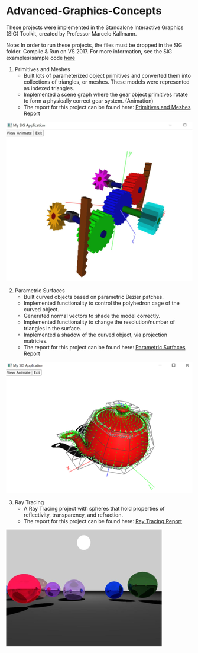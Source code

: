 # Advanced-Graphics-Concepts

These projects were implemented in the Standalone Interactive Graphics (SIG) Toolkit, created by Professor Marcelo Kallmann.

Note: In order to run these projects, the files must be dropped in the SIG folder. Compile & Run on VS 2017. For more information, see the SIG examples/sample code [here](https://bitbucket.org/mkallmann/sig)

1. Primitives and Meshes
   - Built lots of parameterized object primitives and converted them into collections of triangles, or meshes. These models were represented as indexed triangles.
   - Implemented a scene graph where the gear object primitives rotate to form a physically correct gear system. (Animation)
   - The report for this project can be found here: [Primitives and Meshes Report](https://github.com/AmarSaini/Advanced-Graphics-Concepts/blob/master/Primitives%20and%20Meshes/Primitives%20and%20Meshes%20Report.pdf)
   
![Primitives and Meshes Preview](https://raw.githubusercontent.com/AmarSaini/Advanced-Graphics-Concepts/master/Primitives%20and%20Meshes/preview.PNG)
   
2. Parametric Surfaces
   - Built curved objects based on parametric Bézier patches.
   - Implemented functionality to control the polyhedron cage of the curved object.
   - Generated normal vectors to shade the model correctly.
   - Implemented functionality to change the resolution/number of triangles in the surface.
   - Implemented a shadow of the curved object, via projection matricies.
   - The report for this project can be found here: [Parametric Surfaces Report](https://github.com/AmarSaini/Advanced-Graphics-Concepts/blob/master/Parametric%20Surfaces/Parametric%20Surfaces%20Report.pdf)
   
![Parametric Surfaces Preview](https://raw.githubusercontent.com/AmarSaini/Advanced-Graphics-Concepts/master/Parametric%20Surfaces/preview.PNG)
   
3. Ray Tracing
   - A Ray Tracing project with spheres that hold properties of reflectivity, transparency, and refraction.
   - The report for this project can be found here: [Ray Tracing Report](https://github.com/AmarSaini/Advanced-Graphics-Concepts/blob/master/Ray%20Tracing/Ray%20Tracing%20Report.pdf)
   
![Ray Tracing Preview2](https://raw.githubusercontent.com/AmarSaini/Advanced-Graphics-Concepts/master/Ray%20Tracing/preview2.PNG)

